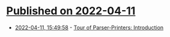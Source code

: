 # [Published on 2022-04-11](index.md)

* [2022-04-11, 15:49:58](https://news.ycombinator.com/item?id=30990463) - [Tour of Parser-Printers: Introduction](https://www.pointfree.co/episodes/ep185-tour-of-parser-printers-introduction)

